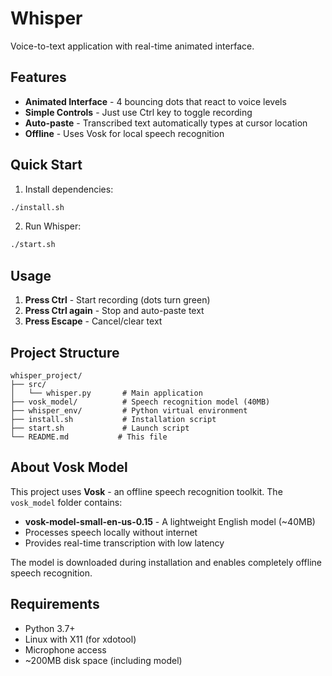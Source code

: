 # Whisper

Voice-to-text application with real-time animated interface.

## Features

- **Animated Interface** - 4 bouncing dots that react to voice levels
- **Simple Controls** - Just use Ctrl key to toggle recording
- **Auto-paste** - Transcribed text automatically types at cursor location
- **Offline** - Uses Vosk for local speech recognition

## Quick Start

1. Install dependencies:
```bash
./install.sh
```

2. Run Whisper:
```bash
./start.sh
```

## Usage

1. **Press Ctrl** - Start recording (dots turn green)
2. **Press Ctrl again** - Stop and auto-paste text
3. **Press Escape** - Cancel/clear text

## Project Structure

```
whisper_project/
├── src/
│   └── whisper.py       # Main application
├── vosk_model/          # Speech recognition model (40MB)
├── whisper_env/         # Python virtual environment
├── install.sh           # Installation script
├── start.sh             # Launch script
└── README.md           # This file
```

## About Vosk Model

This project uses **Vosk** - an offline speech recognition toolkit. The `vosk_model` folder contains:
- **vosk-model-small-en-us-0.15** - A lightweight English model (~40MB)
- Processes speech locally without internet
- Provides real-time transcription with low latency

The model is downloaded during installation and enables completely offline speech recognition.

## Requirements

- Python 3.7+
- Linux with X11 (for xdotool)
- Microphone access
- ~200MB disk space (including model)